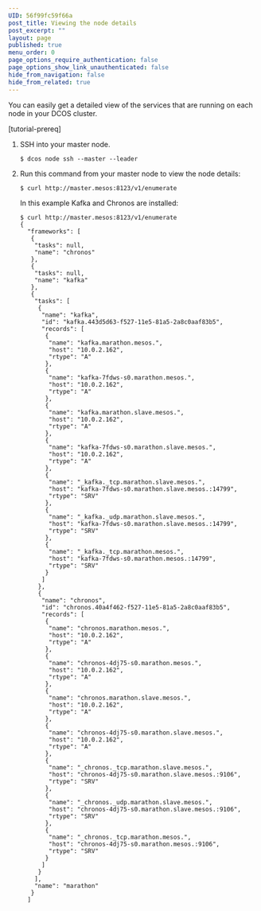 ```yaml
---
UID: 56f99fc59f66a
post_title: Viewing the node details
post_excerpt: ""
layout: page
published: true
menu_order: 0
page_options_require_authentication: false
page_options_show_link_unauthenticated: false
hide_from_navigation: false
hide_from_related: true
---
```

You can easily get a detailed view of the services that are running on each node in your DCOS cluster.

[tutorial-prereq]

1.  SSH into your master node.
    
        $ dcos node ssh --master --leader
        

2.  Run this command from your master node to view the node details:
    
        $ curl http://master.mesos:8123/v1/enumerate
        
    
    In this example Kafka and Chronos are installed:
    
        $ curl http://master.mesos:8123/v1/enumerate
        {
          "frameworks": [
           {
            "tasks": null,
            "name": "chronos"
           },
           {
            "tasks": null,
            "name": "kafka"
           },
           {
            "tasks": [
             {
              "name": "kafka",
              "id": "kafka.443d5d63-f527-11e5-81a5-2a8c0aaf83b5",
              "records": [
               {
                "name": "kafka.marathon.mesos.",
                "host": "10.0.2.162",
                "rtype": "A"
               },
               {
                "name": "kafka-7fdws-s0.marathon.mesos.",
                "host": "10.0.2.162",
                "rtype": "A"
               },
               {
                "name": "kafka.marathon.slave.mesos.",
                "host": "10.0.2.162",
                "rtype": "A"
               },
               {
                "name": "kafka-7fdws-s0.marathon.slave.mesos.",
                "host": "10.0.2.162",
                "rtype": "A"
               },
               {
                "name": "_kafka._tcp.marathon.slave.mesos.",
                "host": "kafka-7fdws-s0.marathon.slave.mesos.:14799",
                "rtype": "SRV"
               },
               {
                "name": "_kafka._udp.marathon.slave.mesos.",
                "host": "kafka-7fdws-s0.marathon.slave.mesos.:14799",
                "rtype": "SRV"
               },
               {
                "name": "_kafka._tcp.marathon.mesos.",
                "host": "kafka-7fdws-s0.marathon.mesos.:14799",
                "rtype": "SRV"
               }
              ]
             },
             {
              "name": "chronos",
              "id": "chronos.40a4f462-f527-11e5-81a5-2a8c0aaf83b5",
              "records": [
               {
                "name": "chronos.marathon.mesos.",
                "host": "10.0.2.162",
                "rtype": "A"
               },
               {
                "name": "chronos-4dj75-s0.marathon.mesos.",
                "host": "10.0.2.162",
                "rtype": "A"
               },
               {
                "name": "chronos.marathon.slave.mesos.",
                "host": "10.0.2.162",
                "rtype": "A"
               },
               {
                "name": "chronos-4dj75-s0.marathon.slave.mesos.",
                "host": "10.0.2.162",
                "rtype": "A"
               },
               {
                "name": "_chronos._tcp.marathon.slave.mesos.",
                "host": "chronos-4dj75-s0.marathon.slave.mesos.:9106",
                "rtype": "SRV"
               },
               {
                "name": "_chronos._udp.marathon.slave.mesos.",
                "host": "chronos-4dj75-s0.marathon.slave.mesos.:9106",
                "rtype": "SRV"
               },
               {
                "name": "_chronos._tcp.marathon.mesos.",
                "host": "chronos-4dj75-s0.marathon.mesos.:9106",
                "rtype": "SRV"
               }
              ]
             }
            ],
            "name": "marathon"
           }
          ]